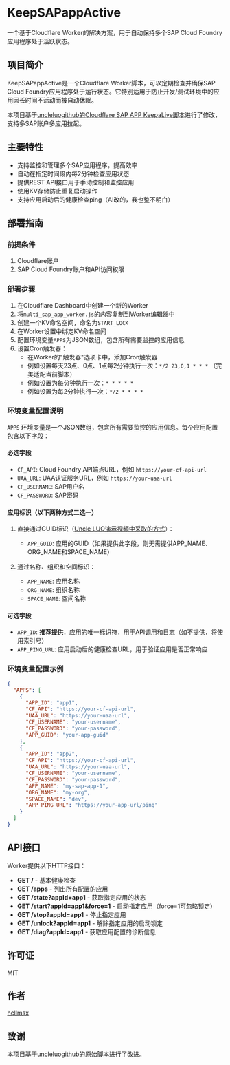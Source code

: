 # KeepSAPappActive

一个基于Cloudflare Worker的解决方案，用于自动保持多个SAP Cloud Foundry应用程序处于活跃状态。

## 项目简介

KeepSAPappActive是一个Cloudflare Worker脚本，可以定期检查并确保SAP Cloud Foundry应用程序处于运行状态。它特别适用于防止开发/测试环境中的应用因长时间不活动而被自动休眠。

本项目基于[uncleluogithub的Cloudflare SAP APP KeepaLive脚本](https://gist.github.com/uncleluogithub/083775a84afbff11f1057695ce29fddb)进行了修改，支持多SAP账户多应用拉起。

## 主要特性

- 支持监控和管理多个SAP应用程序，提高效率
- 自动在指定时间段内每2分钟检查应用状态
- 提供REST API接口用于手动控制和监控应用
- 使用KV存储防止重复启动操作
- 支持应用启动后的健康检查ping（AI改的，我也整不明白）

## 部署指南

### 前提条件

1. Cloudflare账户
2. SAP Cloud Foundry账户和API访问权限

### 部署步骤

1. 在Cloudflare Dashboard中创建一个新的Worker
2. 将`multi_sap_app_worker.js`的内容复制到Worker编辑器中
3. 创建一个KV命名空间，命名为`START_LOCK`
4. 在Worker设置中绑定KV命名空间
5. 配置环境变量`APPS`为JSON数组，包含所有需要监控的应用信息
6. 设置Cron触发器：
   - 在Worker的"触发器"选项卡中，添加Cron触发器
   - 例如设置每天23点、0点、1点每2分钟执行一次：`*/2 23,0,1 * * *` （完美适配当前脚本）
   - 例如设置为每分钟执行一次：`* * * * *`
   - 例如设置为每2分钟执行一次：`*/2 * * * *`

### 环境变量配置说明

`APPS` 环境变量是一个JSON数组，包含所有需要监控的应用信息。每个应用配置包含以下字段：

#### 必选字段
- `CF_API`: Cloud Foundry API端点URL，例如 `https://your-cf-api-url`
- `UAA_URL`: UAA认证服务URL，例如 `https://your-uaa-url`
- `CF_USERNAME`: SAP用户名
- `CF_PASSWORD`: SAP密码

#### 应用标识（以下两种方式二选一）
1. 直接通过GUID标识（[Uncle LUO演示视频中采取的方式](https://youtu.be/w-j8yPE2fKg?t=188)）：
   - `APP_GUID`: 应用的GUID（如果提供此字段，则无需提供APP_NAME、ORG_NAME和SPACE_NAME）

2. 通过名称、组织和空间标识：
   - `APP_NAME`: 应用名称
   - `ORG_NAME`: 组织名称
   - `SPACE_NAME`: 空间名称

#### 可选字段
- `APP_ID`: **推荐提供**，应用的唯一标识符，用于API调用和日志（如不提供，将使用索引号）
- `APP_PING_URL`: 应用启动后的健康检查URL，用于验证应用是否正常响应

### 环境变量配置示例

```json
{
  "APPS": [
    {
      "APP_ID": "app1",
      "CF_API": "https://your-cf-api-url",
      "UAA_URL": "https://your-uaa-url",
      "CF_USERNAME": "your-username",
      "CF_PASSWORD": "your-password",
      "APP_GUID": "your-app-guid"
    },
    {
      "APP_ID": "app2",
      "CF_API": "https://your-cf-api-url",
      "UAA_URL": "https://your-uaa-url",
      "CF_USERNAME": "your-username",
      "CF_PASSWORD": "your-password",
      "APP_NAME": "my-sap-app-1",
      "ORG_NAME": "my-org",
      "SPACE_NAME": "dev",
      "APP_PING_URL": "https://your-app-url/ping"
    }
  ]
}
```

## API接口

Worker提供以下HTTP接口：

- **GET /** - 基本健康检查
- **GET /apps** - 列出所有配置的应用
- **GET /state?appId=app1** - 获取指定应用的状态
- **GET /start?appId=app1&force=1** - 启动指定应用（force=1可忽略锁定）
- **GET /stop?appId=app1** - 停止指定应用
- **GET /unlock?appId=app1** - 解除指定应用的启动锁定
- **GET /diag?appId=app1** - 获取应用配置的诊断信息

## 许可证

MIT

## 作者

[hcllmsx](https://github.com/hcllmsx/KeepSAPappActive)

## 致谢

本项目基于[uncleluogithub](https://gist.github.com/uncleluogithub/083775a84afbff11f1057695ce29fddb)的原始脚本进行了改进。